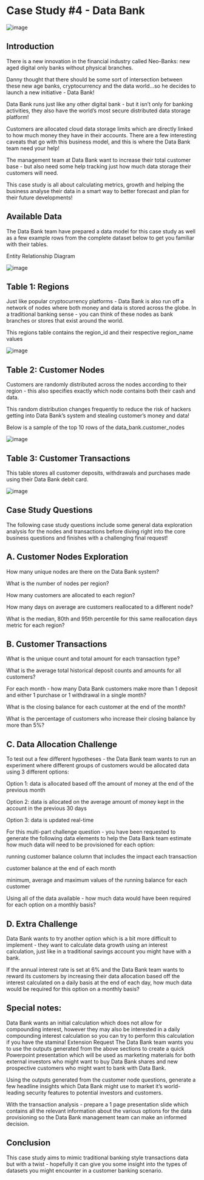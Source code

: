 # Case Study #4 - Data Bank


![image](https://github.com/Prithak8/8_WEEK_SQL_CHALLENGE/assets/109690999/34e47705-04be-47af-a5de-106fd6090f5a)


## Introduction

There is a new innovation in the financial industry called Neo-Banks: new aged digital only banks without physical branches.

Danny thought that there should be some sort of intersection between these new age banks, cryptocurrency and the data world…so he decides to launch a new initiative - Data Bank!

Data Bank runs just like any other digital bank - but it isn’t only for banking activities, they also have the world’s most secure distributed data storage platform!

Customers are allocated cloud data storage limits which are directly linked to how much money they have in their accounts. There are a few interesting caveats that go with this business model, and this is where the Data Bank team need your help!

The management team at Data Bank want to increase their total customer base - but also need some help tracking just how much data storage their customers will need.

This case study is all about calculating metrics, growth and helping the business analyse their data in a smart way to better forecast and plan for their future developments!

## Available Data

The Data Bank team have prepared a data model for this case study as well as a few example rows from the complete dataset below to get you familiar with their tables.

Entity Relationship Diagram

![image](https://github.com/Prithak8/8_WEEK_SQL_CHALLENGE/assets/109690999/613aff8b-0745-4751-b035-e24ace62d758)


## Table 1: Regions

Just like popular cryptocurrency platforms - Data Bank is also run off a network of nodes where both money and data is stored across the globe. In a traditional banking sense - you can think of these nodes as bank branches or stores that exist around the world.

This regions table contains the region_id and their respective region_name values

![image](https://github.com/Prithak8/8_WEEK_SQL_CHALLENGE/assets/109690999/4cf7e356-9c13-47c6-86d5-869a16e143a6)


## Table 2: Customer Nodes

Customers are randomly distributed across the nodes according to their region - this also specifies exactly which node contains both their cash and data.

This random distribution changes frequently to reduce the risk of hackers getting into Data Bank’s system and stealing customer’s money and data!

Below is a sample of the top 10 rows of the data_bank.customer_nodes


![image](https://github.com/Prithak8/8_WEEK_SQL_CHALLENGE/assets/109690999/f103d64d-788b-4497-9e20-9eee87a7df1b)


## Table 3: Customer Transactions

This table stores all customer deposits, withdrawals and purchases made using their Data Bank debit card.


![image](https://github.com/Prithak8/8_WEEK_SQL_CHALLENGE/assets/109690999/8bebebfd-b113-4edb-80d6-fb773cef5012)



## Case Study Questions

The following case study questions include some general data exploration analysis for the nodes and transactions before diving right into the core business questions and finishes with a challenging final request!


## A. Customer Nodes Exploration


How many unique nodes are there on the Data Bank system?

What is the number of nodes per region?

How many customers are allocated to each region?

How many days on average are customers reallocated to a different node?

What is the median, 80th and 95th percentile for this same reallocation days metric for each region?


## B. Customer Transactions

What is the unique count and total amount for each transaction type?

What is the average total historical deposit counts and amounts for all customers?

For each month - how many Data Bank customers make more than 1 deposit and either 1 purchase or 1 withdrawal in a single month?

What is the closing balance for each customer at the end of the month?

What is the percentage of customers who increase their closing balance by more than 5%?


## C. Data Allocation Challenge

To test out a few different hypotheses - the Data Bank team wants to run an experiment where different groups of customers would be allocated data using 3 
different options:


Option 1: data is allocated based off the amount of money at the end of the previous month

Option 2: data is allocated on the average amount of money kept in the account in the previous 30 days

Option 3: data is updated real-time


For this multi-part challenge question - you have been requested to generate the following data elements to help the Data Bank team estimate how much data will need to be provisioned for each option:

running customer balance column that includes the impact each transaction

customer balance at the end of each month

minimum, average and maximum values of the running balance for each customer

Using all of the data available - how much data would have been required for each option on a monthly basis?


## D. Extra Challenge

Data Bank wants to try another option which is a bit more difficult to implement - they want to calculate data growth using an interest calculation, just like in a traditional savings account you might have with a bank.

If the annual interest rate is set at 6% and the Data Bank team wants to reward its customers by increasing their data allocation based off the interest calculated on a daily basis at the end of each day, how much data would be required for this option on a monthly basis?


## Special notes:

Data Bank wants an initial calculation which does not allow for compounding interest, however they may also be interested in a daily compounding interest calculation so you can try to perform this calculation if you have the stamina!
Extension Request
The Data Bank team wants you to use the outputs generated from the above sections to create a quick Powerpoint presentation which will be used as marketing materials for both external investors who might want to buy Data Bank shares and new prospective customers who might want to bank with Data Bank.

Using the outputs generated from the customer node questions, generate a few headline insights which Data Bank might use to market it’s world-leading security features to potential investors and customers.

With the transaction analysis - prepare a 1 page presentation slide which contains all the relevant information about the various options for the data provisioning so the Data Bank management team can make an informed decision.


## Conclusion
This case study aims to mimic traditional banking style transactions data but with a twist - hopefully it can give you some insight into the types of datasets you might encounter in a customer banking scenario.

